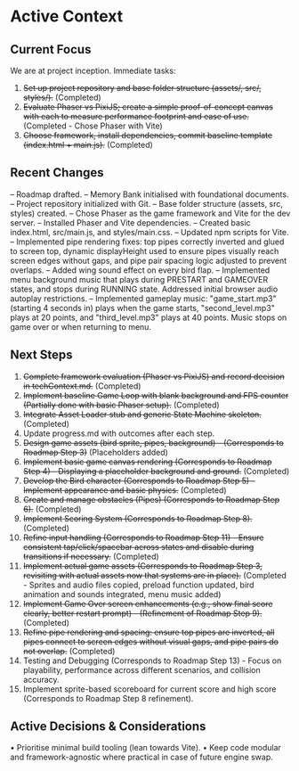 # Active Context

## Current Focus
We are at project inception. Immediate tasks:

1. ~~Set up project repository and base folder structure (assets/, src/, styles/).~~ (Completed)
2. ~~Evaluate Phaser vs PixiJS; create a simple proof-of-concept canvas with each to measure performance footprint and ease of use.~~ (Completed - Chose Phaser with Vite)
3. ~~Choose framework, install dependencies, commit baseline template (index.html + main.js).~~ (Completed)

## Recent Changes
– Roadmap drafted.
– Memory Bank initialised with foundational documents.
– Project repository initialized with Git.
– Base folder structure (assets, src, styles) created.
– Chose Phaser as the game framework and Vite for the dev server.
– Installed Phaser and Vite dependencies.
– Created basic index.html, src/main.js, and styles/main.css.
– Updated npm scripts for Vite.
– Implemented pipe rendering fixes: top pipes correctly inverted and glued to screen top, dynamic displayHeight used to ensure pipes visually reach screen edges without gaps, and pipe pair spacing logic adjusted to prevent overlaps.
– Added wing sound effect on every bird flap.
– Implemented menu background music that plays during PRESTART and GAMEOVER states, and stops during RUNNING state. Addressed initial browser audio autoplay restrictions.
– Implemented gameplay music: "game_start.mp3" (starting 4 seconds in) plays when the game starts, "second_level.mp3" plays at 20 points, and "third_level.mp3" plays at 40 points. Music stops on game over or when returning to menu.

## Next Steps
1. ~~Complete framework evaluation (Phaser vs PixiJS) and record decision in techContext.md.~~ (Completed)
2. ~~Implement baseline Game Loop with blank background and FPS counter (Partially done with basic Phaser setup).~~ (Completed)
3. ~~Integrate Asset Loader stub and generic State Machine skeleton.~~ (Completed)
4. Update progress.md with outcomes after each step.
5. ~~Design game assets (bird sprite, pipes, background) - (Corresponds to Roadmap Step 3)~~ (Placeholders added)
6. ~~Implement basic game canvas rendering (Corresponds to Roadmap Step 4) - Displaying a placeholder background and ground.~~ (Completed)
7. ~~Develop the Bird character (Corresponds to Roadmap Step 5) - Implement appearance and basic physics.~~ (Completed)
8. ~~Create and manage obstacles (Pipes) (Corresponds to Roadmap Step 6).~~ (Completed)
9. ~~Implement Scoring System (Corresponds to Roadmap Step 8).~~ (Completed)
10. ~~Refine input handling (Corresponds to Roadmap Step 11) - Ensure consistent tap/click/spacebar across states and disable during transitions if necessary.~~ (Completed)
11. ~~Implement actual game assets (Corresponds to Roadmap Step 3, revisiting with actual assets now that systems are in place).~~ (Completed - Sprites and audio files copied, preload function updated, bird animation and sounds integrated, menu music added)
12. ~~Implement Game Over screen enhancements (e.g., show final score clearly, better restart prompt) - (Refinement of Roadmap Step 9).~~ (Completed)
13. ~~Refine pipe rendering and spacing: ensure top pipes are inverted, all pipes connect to screen edges without visual gaps, and pipe pairs do not overlap.~~ (Completed)
14. Testing and Debugging (Corresponds to Roadmap Step 13) - Focus on playability, performance across different scenarios, and collision accuracy.
15. Implement sprite-based scoreboard for current score and high score (Corresponds to Roadmap Step 8 refinement).

## Active Decisions & Considerations
• Prioritise minimal build tooling (lean towards Vite).
• Keep code modular and framework-agnostic where practical in case of future engine swap. 